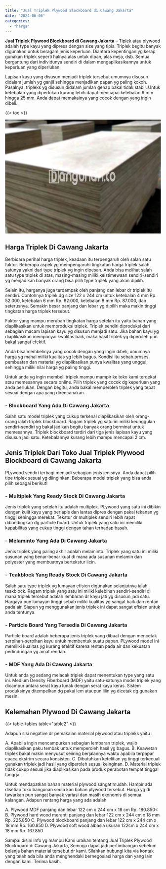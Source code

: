 ```yaml
---
title: "Jual Triplek Plywood Blockboard di Cawang Jakarta"
date: "2024-06-06"
categories: 
  - "harga"
---
```


**Jual Triplek Plywood Blockboard di Cawang Jakarta** – Tiplek atau plywood adalah type kayu yang dipress dengan size yang tipis. Triplek begitu banyak digunakan untuk beragam jenis keperluan. Diantara kepentingan yg kerap gunakan triplek seperti halnya alas untuk dipan, alas meja, dsb. Semua bergantung dari individunya sendiri di dalam mengaplikasikannya untuk keperluan yang diperlukan.

Lapisan kayu yang disusun menjadi triplek tersebut umumnya disusun didalam jumlah yg ganjil sehingga menjadikan papan yg paling kokoh. Pasalnya, tripleks yg disusun didalam jumlah genap bakal tidak stabil. Untuk ketebalan yang diperlukan kurang lebih dapat mencapai ketebalan 9 mm hingga 25 mm. Anda dapat memakainya yang cocok dengan yang ingin dibeli.

{{< toc >}}

![Jual Triplek Plywood Blockboard di Cawang Jakarta](/images/jual-triplek-murah-30.png)

## Harga Triplek Di Cawang Jakarta

Berbicara perihal harga triplek, keadaan itu terpengaruh oleh salah satu faktor. Beberapa aspek yg mempengaruhi tingkatan harga triplek salah satunya yakni dari type triplek yg ingin dipesan. Anda bisa melihat salah satu type triplek di atas, masing-masing miliki keistimewaan sendiri-sendiri yg menjadikan banyak orang bisa pilih type triplek yang akan dipilih.

Selain itu, harganya juga terdampak oleh panjang dan lebar dr triplek itu sendiri. Contohnya triplek dg size 122 x 244 cm untuk ketebalan 4 mm Rp. 52.000, ketebalan 6 mm Rp. 82.000, ketebalan 8 mm Rp. 87.000, dan seterusnya. Semakin besar panjang dan lebar yg dipilih maka makin tinggi tingkatan harga triplek tersebut.

Faktor yang mampu merubah tingkatan harga setelah itu yaitu bahan yang diaplikasikan untuk memproduksi triplek. Triplek sendiri diproduksi dari sebagian macam lapisan kayu yg disusun menjadi satu. Jika bahan kayu yg diaplikasikan mempunyai kwalitas baik, maka hasil triplek yg diperoleh pun bakal sangat efektif.

Anda bisa membelinya yang cocok dengan yang ingin dibeli, umumnya harga yg mahal miliki kualitas yg lebih bagus. Kondisi itu sebab proses pembuatan dan material yg diaplikasikan punya kwalitas yang unggul, sehingga miliki nilai harga yg paling tinggi.

Untuk anda yg ingin membeli triplek mampu mampir ke toko kami terdekat atau memesannya secara online. Pilih triplek yang cocok dg keperluan yang anda perlukan. Dengan begitu, anda bakal memperoleh triplek yang tepat sesuai dengan apa yang direncanakan.

### \- Blockboard Yang Ada Di Cawang Jakarta

Salah satu model triplek yang cukup terkenal diaplikasikan oleh orang-orang ialah triplek blockboard. Ragam triplek yg satu ini miliki keunggulan sendiri-sendiri yg bakal jadikan begitu banyak orang berminat untuk memesannya. Triplek blockboard terdiri dari tiga jenis lapisan kayu yang disusun jadi satu. Ketebalannya kurang lebih mampu mencapai 2 cm.

## Jenis Triplek Dari Toko Jual Triplek Plywood Blockboard di Cawang Jakarta

PLywood sendiri terbagi menjadi sebagian jenis jenisnya. Anda dapat pilih tipe triplek sesuai yg diinginkan. Beberapa model triplek yang bisa anda pilih sebagai berikut!

### \- Multiplek Yang Ready Stock Di Cawang Jakarta

Jenis triplek yang setelah itu adalah multiplek. PLywood yang satu ini dibikin dengan kulit kayu yang berlapis dan lantas dipres dengan pakai tekanan yg tinggi sehingga merekat. Tekstur dr multiplek sendiri lebih rapat dibandingkan dg particle board. Untuk triplek yang satu ini memiliki kapabilitas yang cukup tinggi dengan tahan terhadap basah.

### \- Melaminto Yang Ada Di Cawang Jakarta

Jenis triplek yang paling akhir adalah melaminto. Triplek yang satu ini miliki susunan yang benar-benar kuat di mana ada susunan melamin dan polyester yang membuatnya bertekstur licin.

### \- Teakblock Yang Ready Stock Di Cawang Jakarta

Salah satu type triplek yg lumayan efisien digunakan selanjutnya ialah teakblock. Ragam triplek yang satu ini miliki kelebihan sendiri-sendiri di mana triplek tersebut adalah lembaran dr kayu jati yg disusun jadi satu. Hargaya pun lumayan tinggi sebab miliki kualitas yg sangat baik dan rentan pada air. Siapun yg menggunakan jenis triplek ini dapat sangat efisien untuk anda tentunya.

### \- Particle Board Yang Tersedia Di Cawang Jakarta

Particle board adalah beberapa jenis triplek yang dibuat dengan mencetak serpihan-serpihan kayu untuk membentuk suatu papan. PLywood model ini memiliki kualitas yg kurang efektif karena rentan pada air dan kekuatan perlindungan yg amat rendah.

### \- MDF Yang Ada Di Cawang Jakarta

Untuk anda yg sedang melacak triplek dapat menentukan type yang satu ini. Medium Density Fiberboard (MDF) yaitu satu-satunya model triplek yang dicampur antara serat kayu lunak dengan serat kayu keras. Sistem produksinya ditempelkan dg pakai lem ataupun lilin yg dicetak dg gunakan mesin.

## Kelemahan Plywood Di Cawang Jakarta

{{< table-tables table="table2" >}}

Adapun sisi negative dr pemakaian material plywood atau tripleks yaitu :

A. Apabila ingin mencampurkan sebagian lembaran triplek, wajib diaplikasikan paku tembak untuk memperoleh hasil yg bagus. B. Keawetan triplek bakal makin menyusut seiiring berjalannya waktu apabila terpapar cuaca ekstrim secara konsisten. C. Dibutuhkan ketelitian yg tinggi terkecuali gunakan triplek jadi hasil yang diperoleh sesuai keinginan. D. Material triplek tidak cukup sesuai jika diaplikasikan pada produk perabotan tempat tinggal tangga.

Untuk mendapatkan bahan material plywood sangat mudah. Hampir ada disetiap toko bangunan sedia kan bahan plywood tersebut. Harga yg di tawarkan pun sangat banyak variasi dan masih ekonomis di semua kalangan. Adapun rentang harga yang ada adalah

A. Plywood MDF panjang dan lebar 122 cm x 244 cm x 18 cm Rp. 180.850< B. Plywood hard wood meranti panjang dan lebar 122 cm x 244 cm x 18 mm Rp. 225.850 C. Plywood blockboard panjang dan lebar 122 cm x 244 cm x 18 mm Rp. 160.850 D. Plywood soft wood albasia ukuran 122cm x 244 cm x 18 mm Rp. 167.850

Sampai disini Info yg mampu Kami uraikan tentang Jual Triplek Plywood Blockboard di Cawang Jakarta, Semoga dapat jadi pertimbangan sebelum belanja bahan material tersebut dr kami. Silahkan hubungi kita via kontak yang telah ada bila anda menghendaki bernegosiasi harga dan yang lain dengan kami. Terima kasih.
